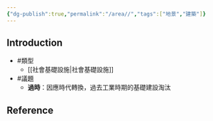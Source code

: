 ```yaml
---
{"dg-publish":true,"permalink":"/area//","tags":["地景","建築"]}
---
```



## Introduction
- #類型 
	- [[社會基礎設施\|社會基礎設施]]
- #議題 
	- **過時**：因應時代轉換，過去工業時期的基礎建設淘汰

## Reference
